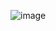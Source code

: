 ![image](https://github.com/tushar08/tusharRajeResume/assets/10714539/679e145f-c3c6-4703-ac16-7d412924a45e)
